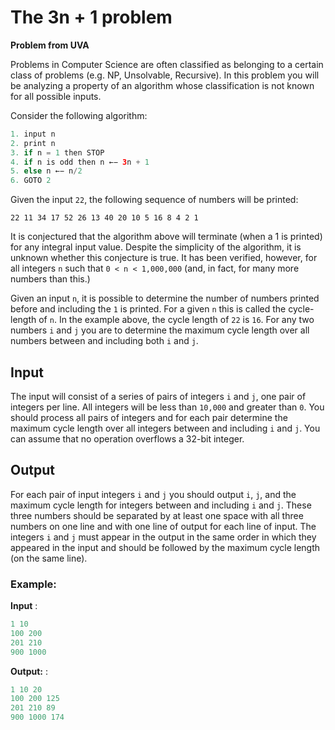 # The 3n + 1 problem

**Problem from UVA**

Problems in Computer Science are often classified as belonging to a certain class of problems (e.g. NP, Unsolvable, Recursive). In this problem you will be analyzing a property of an algorithm whose classification is not known for all possible inputs.

Consider the following algorithm:
``` java
1. input n
2. print n
3. if n = 1 then STOP
4. if n is odd then n ←− 3n + 1
5. else n ←− n/2
6. GOTO 2
```
Given the input `22`, the following sequence of numbers will be printed: 

`22 11 34 17 52 26 13 40 20 10 5 16 8 4 2 1`

It is conjectured that the algorithm above will terminate (when a 1 is printed) for any integral input value. Despite the simplicity of the algorithm, it is unknown whether this conjecture is true. It has been verified, however, for all integers `n` such that `0 < n < 1,000,000` (and, in fact, for many more numbers than this.)

Given an input `n`, it is possible to determine the number of numbers printed before and including the `1` is printed. For a given `n` this is called the cycle-length of `n`. In the example above, the cycle length of `22` is `16`. For any two numbers `i` and `j` you are to determine the maximum cycle length over all numbers between and including both `i` and `j`.

## Input
The input will consist of a series of pairs of integers `i` and `j`, one pair of integers per line. All integers will be less than `10,000` and greater than `0`. You should process all pairs of integers and for each pair determine the maximum cycle length over
all integers between and including `i` and `j`. You can assume that no operation overflows a 32-bit integer.

## Output
For each pair of input integers `i` and `j` you should output `i`, `j`, and the maximum cycle length for integers between and including `i` and `j`. These three numbers should be separated by at least one space with all three numbers on one line and with one line of output for each line of input. The integers `i` and `j` must appear in the output in the same order in which they appeared in the input and should be followed by the maximum cycle length (on the same line).

### Example:
**Input** : 
```java
1 10
100 200
201 210
900 1000
```

**Output:** : 
```java
1 10 20
100 200 125
201 210 89
900 1000 174
```
